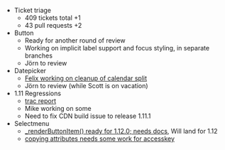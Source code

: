 * Ticket triage
  * 409 tickets total +1
  * 43 pull requests  +2
* Button
  * Ready for another round of review
  * Working on implicit label support and focus styling, in separate branches
  * Jörn to review
* Datepicker
  * [Felix working on cleanup of calendar split](https://github.com/jquery/jquery-ui/pull/1281)
  * Jörn to review (while Scott is on vacation)
* 1.11 Regressions
  * [trac report](http://bugs.jqueryui.com/query?status=!closed&keywords=~regression&report=40)
  * Mike working on some
  * Need to fix CDN build issue to release 1.11.1
* Selectmenu
  * [_renderButtonItem() ready for 1.12.0; needs docs](https://github.com/jquery/jquery-ui/pull/1299), Will land for 1.12
  * [copying attributes needs some work for accesskey](https://github.com/jquery/jquery-ui/pull/1298)
